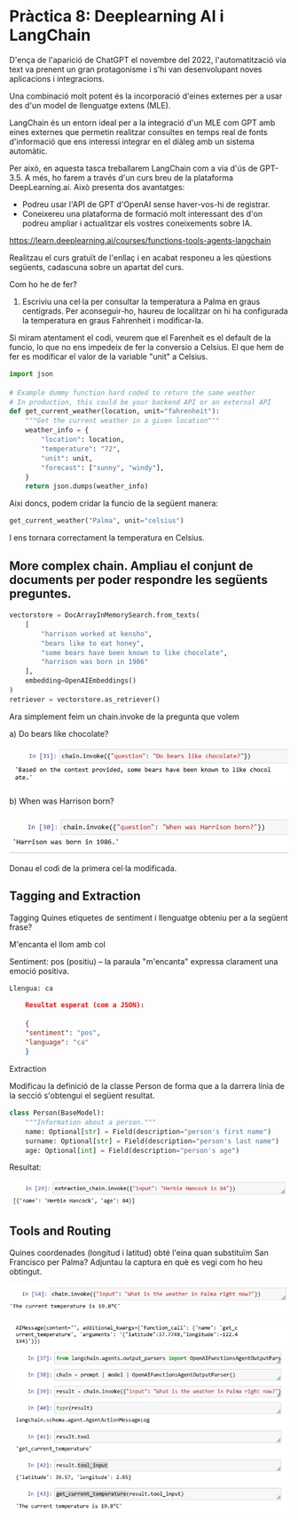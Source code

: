 # Pràctica 8: Deeplearning AI i LangChain

D'ença de l'aparició de ChatGPT el novembre del 2022, l'automatització via text va prenent un gran protagonisme i s'hi van desenvolupant noves aplicacions i integracions.

Una combinació molt potent és la incorporació d'eines externes per a usar des d'un model de llenguatge extens (MLE).

LangChain és un entorn ideal per a la integració d'un MLE com GPT amb eines externes que permetin realitzar consultes en temps real de fonts d'informació que ens interessi integrar en el diàleg amb un sistema automàtic.

Per això, en aquesta tasca treballarem LangChain com a via d'ús de GPT-3.5. A més, ho farem a través d'un curs breu de la plataforma DeepLearning.ai. Això presenta dos avantatges:
- Podreu usar l'API de GPT d'OpenAI sense haver-vos-hi de registrar.
- Coneixereu una plataforma de formació molt interessant des d'on podreu ampliar i actualitzar els vostres coneixements sobre IA.

https://learn.deeplearning.ai/courses/functions-tools-agents-langchain

Realitzau el curs gratuït de l'enllaç i en acabat responeu a les qüestions següents, cadascuna sobre un apartat del curs.

Com ho he de fer?

1) Escriviu una cel·la per consultar la temperatura a Palma en graus centígrads. Per aconseguir-ho, haureu de localitzar on hi ha configurada la temperatura en graus Fahrenheit i modificar-la.

Si miram atentament el codi, veurem que el Farenheit es el default de la funcio, lo que no ens impedeix de fer la conversio a Celsius. El que hem de fer es modificar el valor de la variable "unit" a Celsius.

```python
import json

# Example dummy function hard coded to return the same weather
# In production, this could be your backend API or an external API
def get_current_weather(location, unit="fahrenheit"):
    """Get the current weather in a given location"""
    weather_info = {
        "location": location,
        "temperature": "72",
        "unit": unit,
        "forecast": ["sunny", "windy"],
    }
    return json.dumps(weather_info)
```
Aixi doncs, podem cridar la funcio de la següent manera:

```python
get_current_weather("Palma", unit="celsius")
```

I ens tornara correctament la temperatura en Celsius.


## More complex chain. Ampliau el conjunt de documents per poder respondre les següents preguntes.

```py
vectorstore = DocArrayInMemorySearch.from_texts(
    [
        "harrison worked at kensho", 
        "bears like to eat honey", 
        "some bears have been known to like chocolate", 
        "harrison was born in 1986"
    ],
    embedding=OpenAIEmbeddings()
)
retriever = vectorstore.as_retriever()
```

Ara simplement feim un chain.invoke de la pregunta que volem

a) Do bears like chocolate?

![alt text](image-5.png)

b) When was Harrison born?

![alt text](image-4.png)

Donau el codi de la primera cel·la modificada.

## Tagging and Extraction
Tagging
Quines etiquetes de sentiment i llenguatge obteniu per a la següent frase?

M'encanta el llom amb col

Sentiment: pos (positiu) – la paraula "m'encanta" expressa clarament una emoció positiva.

    Llengua: ca 
```json
    Resultat esperat (com a JSON):

    {
    "sentiment": "pos",
    "language": "ca"
    }
```
Extraction

Modificau la definició de la classe Person de forma que a la darrera línia de la secció s'obtengui el següent resultat.

```py
class Person(BaseModel):
    """Information about a person."""
    name: Optional[str] = Field(description="person's first name")
    surname: Optional[str] = Field(description="person's last name")
    age: Optional[int] = Field(description="person's age")
```

Resultat: 

![alt text](image-1.png)

## Tools and Routing

Quines coordenades (longitud i latitud) obté l'eina quan substituïm San Francisco per Palma?
Adjuntau la captura en què es vegi com ho heu obtingut.

![alt text](image-2.png)

![alt text](image-3.png)